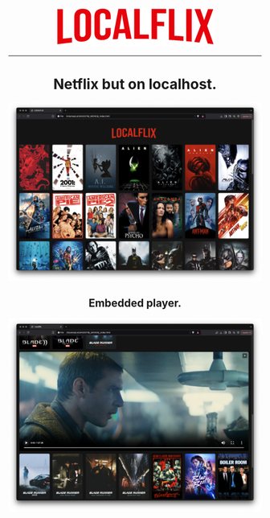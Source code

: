 
<p align="center"><img src="localflix.png"></p>

---

<h1 style="text-align:center;">Netflix but on <strong>localhost</strong>.</h1>

![print_1.png](print_1.png)

<h2 style="text-align:center;">Embedded player.</h2>

![print_2.png](print_2.png)
